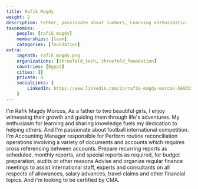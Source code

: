 ```yaml
---
title: Rafik Magdy
weight: 2
description: Father, passionate about numbers, Learning enthusiastic.
taxonomies:
    people: [rafik_magdy]
    memberships: [team]
    categories: [foundation]
extra:
    imgPath: rafik_magdy.png
    organizations: [threefold_tech, threefold_foundation]
    countries: [Egypt]
    cities: []
    private: 0
    socialLinks: {
        LinkedIn: https://www.linkedin.com/in/rafik-magdy-morcos-5693311b0/
    }
---
```


I'm Rafik Magdy Morcos, As a father to two beautiful girls, I enjoy witnessing their growth and guiding them through life's adventures. My enthusiasm for learning and sharing knowledge fuels my dedication to helping others. And I'm passionate about football international competition. I'm  Accounting Manager responsible for Perform routine reconciliation operations involving a variety of documents and accounts which requires cross referencing between accounts. Prepare recurring reports as scheduled, monthly reports, and special reports as required, for budget preparation, audits or other reasons.Advise and organize regular finance meetings to assist international staff, experts and consultants on all respects of allowances, salary advances, travel claims and other financial topics.
And i'm looking to be certified by CMA.